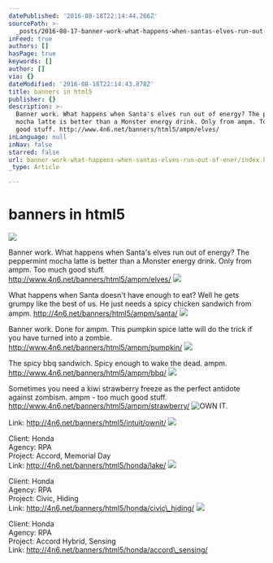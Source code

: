 ```yaml
---
datePublished: '2016-08-18T22:14:44.266Z'
sourcePath: >-
  _posts/2016-08-17-banner-work-what-happens-when-santas-elves-run-out-of-ener.md
inFeed: true
authors: []
hasPage: true
keywords: []
author: []
via: {}
dateModified: '2016-08-18T22:14:43.878Z'
title: banners in html5
publisher: {}
description: >-
  Banner work. What happens when Santa's elves run out of energy? The peppermint
  mocha latte is better than a Monster energy drink. Only from ampm. Too much
  good stuff. http://www.4n6.net/banners/html5/ampm/elves/
inLanguage: null
inNav: false
starred: false
url: banner-work-what-happens-when-santas-elves-run-out-of-ener/index.html
_type: Article

---
```

# banners in html5
![](https://the-grid-user-content.s3-us-west-2.amazonaws.com/3654777e-df9a-41a6-b915-2b8d6dadb14d.png)

Banner work. What happens when Santa's elves run out of energy? The peppermint mocha latte is better than a Monster energy drink. Only from ampm. Too much good stuff. http://www.4n6.net/banners/html5/ampm/elves/
![](https://the-grid-user-content.s3-us-west-2.amazonaws.com/cfa3c5f5-28de-46ba-95e8-bc5d607ae412.png)

What happens when Santa doesn't have enough to eat? Well he gets grumpy like the best of us. He just needs a spicy chicken sandwich from ampm. http://4n6.net/banners/html5/ampm/santa/
![](https://the-grid-user-content.s3-us-west-2.amazonaws.com/4c6fe7a6-17ca-439f-9dba-0230ab9e36bd.png)

Banner work. Done for ampm. This pumpkin spice latte will do the trick if you have turned into a zombie. http://www.4n6.net/banners/html5/ampm/pumpkin/
![](https://the-grid-user-content.s3-us-west-2.amazonaws.com/25d9247b-c9bf-4260-bb09-7611be5a229c.jpg)

The spicy bbq sandwich. Spicy enough to wake the dead. ampm. http://www.4n6.net/banners/html5/ampm/bbq/
![](https://the-grid-user-content.s3-us-west-2.amazonaws.com/fa2c7657-3377-41dc-b55f-55431f48af7c.png)

Sometimes you need a kiwi strawberry freeze as the perfect antidote against zombism. ampm - too much good stuff. http://www.4n6.net/banners/html5/ampm/strawberry/
![OWN IT.](https://the-grid-user-content.s3-us-west-2.amazonaws.com/95531b8e-94bd-4db2-8881-8f037e33a780.png)

Link: http://4n6.net/banners/html5/intuit/ownit/
![](https://the-grid-user-content.s3-us-west-2.amazonaws.com/2a21503a-efd0-4b83-8de2-396d258dc5c4.jpg)

Client: Honda  
Agency: RPA  
Project: Accord, Memorial Day   
Link: http://4n6.net/banners/html5/honda/lake/
![](https://the-grid-user-content.s3-us-west-2.amazonaws.com/a8a00e1a-bc81-4c40-bc06-2dc7bf60cc51.jpg)

Client: Honda  
Agency: RPA  
Project: Civic, Hiding   
Link: http://4n6.net/banners/html5/honda/civic\_hiding/
![](https://the-grid-user-content.s3-us-west-2.amazonaws.com/ac4d9bd2-cf82-4ebb-a4ec-2ff59dea0926.jpg)

Client: Honda  
Agency: RPA  
Project: Accord Hybrid, Sensing  
Link: http://4n6.net/banners/html5/honda/accord\_sensing/
